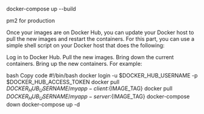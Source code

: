 docker-compose up --build

pm2 for production

Once your images are on Docker Hub, you can update your Docker host to pull the new images and restart the containers. For this part, you can use a simple shell script on your Docker host that does the following:

Log in to Docker Hub.
Pull the new images.
Bring down the current containers.
Bring up the new containers.
For example:

bash
Copy code
#!/bin/bash
docker login -u $DOCKER_HUB_USERNAME -p $DOCKER_HUB_ACCESS_TOKEN
docker pull $DOCKER_HUB_USERNAME/myapp-client:${IMAGE_TAG}
docker pull $DOCKER_HUB_USERNAME/myapp-server:${IMAGE_TAG}
docker-compose down
docker-compose up -d
